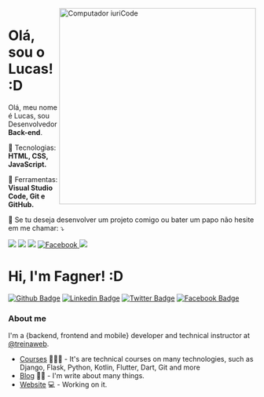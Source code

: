 <img src="https://trio.dev/static/7d60950f8dd9f59626ee6862642c7d4a/418574886eab2a30904cd993d3f71f62.png" min-width="400px" max-width="400px" width="400px" align="right" alt="Computador iuriCode">

# Olá, sou o Lucas! :D

<p align="left"> 
  Olá, meu nome é Lucas, sou Desenvolvedor <strong>Back-end</strong>.
</p>

<p align="left">
  🦄 Tecnologias: <strong>HTML, CSS, JavaScript.</strong>
</p>

<p align="left">
  💼 Ferramentas: <strong>Visual Studio Code, Git e GitHub.</strong>
</p>

<p align="left">
  💌 Se tu deseja desenvolver um projeto comigo ou bater um papo não hesite em me chamar: ⤵️
</p>

<p align="left">
  <a href="#" alt="Gmail">
  <img src="https://img.shields.io/badge/-Gmail-FF0000?style=flat-square&labelColor=FF0000&logo=gmail&logoColor=white&link=helderavila2016@gmail.com" /></a>

  <a href="#" alt="Linkedin">
  <img src="https://img.shields.io/badge/-Linkedin-0e76a8?style=flat-square&logo=Linkedin&logoColor=white&link=lucastmp" /></a>

  <a href="#" alt="Instagram">
  <img src="https://img.shields.io/badge/-Instagram-DF0174?style=flat-square&labelColor=DF0174&logo=instagram&logoColor=white&link=@lucastmp_"/></a>

  <a href="#" alt="Github">
  <img src="https://img.shields.io/badge/-Github-000?style=flat-square&logo=Github&logoColor=white&link=https://github.com/LucasTMP/></a>

  <a href="#" alt="Facebook">
  <img src="https://img.shields.io/badge/Facebook-Lucas%20Teixeira-blue?style=flat&logo=facebook&labelColor=ffffff&link=https://www.facebook.com/lucastmp/&link=https://www.facebook.com/lucastmp/"></a>
  
</p>  



# Hi, I'm Fagner! :D

[![Github Badge](https://img.shields.io/badge/-Github-000?style=flat-square&logo=Github&logoColor=white&link=https://github.com/fagnerpsantos)](https://github.com/fagnerpsantos)
[![Linkedin Badge](https://img.shields.io/badge/-LinkedIn-blue?style=flat-square&logo=Linkedin&logoColor=white&link=https://www.linkedin.com/in/fagnerpsantos/)](https://www.linkedin.com/in/fagnerpsantos/)
[![Twitter Badge](https://img.shields.io/badge/-Twitter-1ca0f1?style=flat-square&labelColor=1ca0f1&logo=twitter&logoColor=white&link=https://twitter.com/fagnerpsantos)](https://twitter.com/fagnerpsantos)
[![Facebook Badge](https://img.shields.io/badge/Facebook-Lucas%20Teixeira-blue?style=flat&logo=facebook&labelColor=ffffff&link=https://www.facebook.com/lucastmp/&link=https://www.facebook.com/lucastmp/)](https://twitter.com/fagnerpsantos)

### About me
I'm a {backend, frontend and mobile} developer and technical instructor at [@treinaweb](https://www.treinaweb.com.br/).

- [Courses](https://www.treinaweb.com.br/cursos-online?q=fagner+pinheiro) 👨🏼‍🏫 - It's are technical courses on many technologies, such as Django, Flask, Python, Kotlin, Flutter, Dart, Git and more
- [Blog](https://www.treinaweb.com.br/blog/author/fagner-pinheiro/) ✍🏼 - I'm write about many things.
- [Website](https://fagnerpsantos.dev/) 💻 - Working on it.
